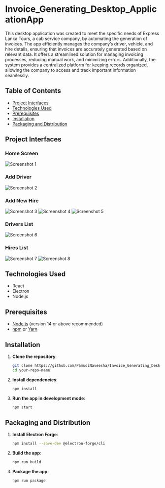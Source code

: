 # Invoice_Generating_Desktop_ApplicationApp

This desktop application was created to meet the specific needs of Express Lanka Tours, a cab service company, by automating the generation of invoices. The app efficiently manages the company’s driver, vehicle, and hire details, ensuring that invoices are accurately generated based on relevant data. It offers a streamlined solution for managing invoicing processes, reducing manual work, and minimizing errors. Additionally, the system provides a centralized platform for keeping records organized, allowing the company to access and track important information seamlessly.

## Table of Contents

- [Project Interfaces](#project-interfaces)
- [Technologies Used](#technologies-used)
- [Prerequisites](#prerequisites)
- [Installation](#installation)
- [Packaging and Distribution](#packaging-and-distribution)

## Project Interfaces

### Home Screen
![Screenshot 1](Frontend/screenshots/screenshot1.png)

### Add Driver
![Screenshot 2](Frontend/screenshots/screenshot2.png)

### Add New Hire
![Screenshot 3](Frontend/screenshots/screenshot3.png)
![Screenshot 4](Frontend/screenshots/screenshot4.png)
![Screenshot 5](Frontend/screenshots/screenshot5.png)

### Drivers List
![Screenshot 6](Frontend/screenshots/screenshot6.png)

### Hires List
![Screenshot 7](Frontend/screenshots/screenshot7.png)
![Screenshot 8](Frontend/screenshots/screenshot8.png)

## Technologies Used

- React
- Electron
- Node.js

## Prerequisites

- [Node.js](https://nodejs.org/) (version 14 or above recommended)
- [npm](https://www.npmjs.com/) or [Yarn](https://yarnpkg.com/)

## Installation

1. **Clone the repository**:

   ```bash
   git clone https://github.com/PamudiNaveesha/Invoice_Generating_Desktop_Application.git
   cd your-repo-name

2. **Install dependencies**:

   ```bash
   npm install

3. **Run the app in development mode**:

   ```bash
   npm start

## Packaging and Distribution

1. **Install Electron Forge**:

   ```bash
   npm install --save-dev @electron-forge/cli

2. **Build the app**:

   ```bash
   npm run build

3. **Package the app**:

   ```bash
   npm run package

